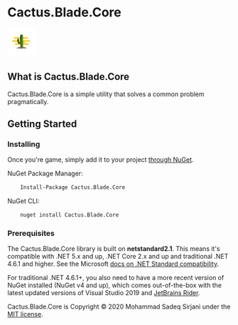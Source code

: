 # Cactus.Blade.Core

![Logo](Image/cactus-64.png)

## What is Cactus.Blade.Core

Cactus.Blade.Core is a simple utility that solves a common problem pragmatically.

## Getting Started

### Installing

Once you're game, simply add it to your project [through NuGet](https://www.nuget.org/packages/Cactus.Blade.Core).

NuGet Package Manager:

```bash
    Install-Package Cactus.Blade.Core
```

NuGet CLI:

```bash
    nuget install Cactus.Blade.Core
```

### Prerequisites

The Cactus.Blade.Core library is built on **netstandard2.1**. This means it's compatible with .NET 5.x and up, .NET Core 2.x and up and traditional .NET 4.6.1 and higher. See the Microsoft [docs on .NET Standard compatibility](https://docs.microsoft.com/en-us/dotnet/standard/net-standard#net-platforms-support).

For traditional .NET 4.6.1+, you also need to have a more recent version of NuGet installed (NuGet v4 and up), which comes out-of-the-box with the latest updated versions of Visual Studio 2019 and [JetBrains Rider](https://www.jetbrains.com/rider/).

Cactus.Blade.Core is Copyright &copy; 2020 Mohammad Sadeq Sirjani under the [MIT license](LICENSE.txt).
